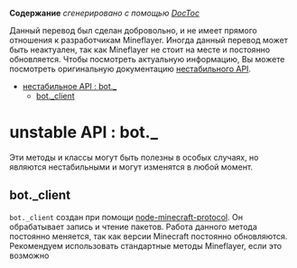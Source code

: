 <!-- START doctoc generated TOC please keep comment here to allow auto update -->
<!-- DON'T EDIT THIS SECTION, INSTEAD RE-RUN doctoc TO UPDATE -->
**Содержание**  *сгенерировано с помощью [DocToc](https://github.com/thlorenz/doctoc)*

Данный перевод был сделан добровольно, и не имеет прямого отношения к разработчикам Mineflayer.
Иногда данный перевод может быть неактуален, так как Mineflayer не стоит на месте и постоянно обновляется. 
Чтобы посмотреть актуальную информацию, Вы можете посмотреть оригинальную документацию [нестабильного API](unstable_api.md).

- [нестабильное API : bot._](#unstable-api--bot_)
  - [bot._client](#bot_client)

<!-- END doctoc generated TOC please keep comment here to allow auto update -->

# unstable API : bot._

Эти методы и классы могут быть полезны в особых случаях, но являются нестабильными и могут изменятся в любой момент.

## bot._client

`bot._client` создан при помощи [node-minecraft-protocol](https://github.com/PrismarineJS/node-minecraft-protocol).
Он обрабатывает запись и чтение пакетов.
Работа данного метода постоянно меняется, так как версии Minecraft постоянно обновляются.
Рекомендуем использовать стандартные методы Mineflayer, если это возможно
